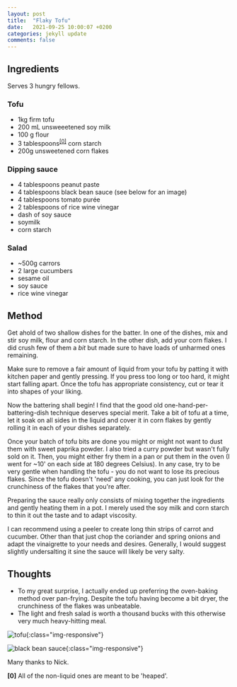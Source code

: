 ```yaml
---
layout: post
title:  "Flaky Tofu"
date:   2021-09-25 10:00:07 +0200
categories: jekyll update
comments: false
---
```


## Ingredients

Serves 3 hungry fellows.

### Tofu
- 1kg firm tofu
- 200 mL unsweeetened soy milk
- 100 g flour
- 3 tablespoons<sup id="a0">[[0]](#f0)</sup> corn starch
- 200g unsweetened corn flakes

### Dipping sauce
- 4 tablespoons peanut paste
- 4 tablespoons black bean sauce (see below for an image)
- 4 tablespoons tomato purée
- 2 tablespoons of rice wine vinegar
- dash of soy sauce
- soymilk
- corn starch

### Salad
- ~500g carrors
- 2 large cucumbers
- sesame oil
- soy sauce
- rice wine vinegar

## Method

Get ahold of two shallow dishes for the batter. In one of the dishes, mix and stir soy milk, flour and corn starch. In the other dish, add your corn flakes. I did crush few of them a _bit_ but made sure to have loads of unharmed ones remaining.

Make sure to remove a fair amount of liquid from your tofu by patting it with kitchen paper and gently pressing. If you press too long or too hard, it might start falling apart. Once the tofu has appropriate consistency, cut or tear it into shapes of your liking.

Now the battering shall begin! I find that the good old one-hand-per-battering-dish technique deserves special merit. Take a bit of tofu at a time, let it soak on all sides in the liquid and cover it in corn flakes by gently rolling it in each of your dishes separately. 

Once your batch of tofu bits are done you might or might not want to dust them with sweet paprika powder. I also tried a curry powder but wasn't fully sold on it. Then, you might either fry them in a pan or put them in the oven (I went for ~10' on each side at 180 degrees Celsius). In any case, try to be very gentle when handling the tofu - you do not want to lose its precious flakes. Since the tofu doesn't 'need' any cooking, you can just look for the crunchiness of the flakes that you're after.

Preparing the sauce really only consists of mixing together the ingredients and gently heating them in a pot. I merely used the soy milk and corn starch to thin it out the taste and to adapt viscosity.

I can recommend using a peeler to create long thin strips of carrot and cucumber. Other than that just chop the coriander and spring onions and adapt the vinaigrette to your needs and desires. Generally, I would suggest slightly undersalting it sine the sauce will likely be very salty.

## Thoughts
* To my great surprise, I actually ended up preferring the oven-baking method over pan-frying. Despite the tofu having become a bit dryer, the crunchiness of the flakes was unbeatable.
* The light and fresh salad is worth a thousand bucks with this otherwise very much heavy-hitting meal.

![tofu](/imgs/flaky_tofu/tofu.jpg){:class="img-responsive"}

![black bean sauce](/imgs/flaky_tofu/sauce.jpg){:class="img-responsive"}


Many thanks to Nick.

<b id="f0">[0]</b> All of the non-liquid ones are meant to be 'heaped'.
